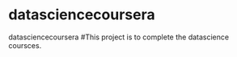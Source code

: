datasciencecoursera
===================

datasciencecoursera
#This project is to complete the datascience coursces.
